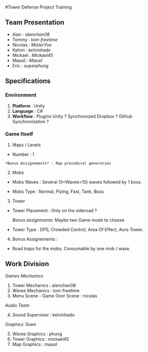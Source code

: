 #Tower Defense Project Training


## Team Presentation

+ Alan : *alanchan08*
+ Tommy : *tom-freetime*
+ Nicolas : *MisterYue* 
+ Kelvin : *kelvinhado* 
+ Mickael : *Mickael45* 
+ Massil : *Massil* 
+ Eric : *superphung*

## Specifications

### Environment

1. **Platform** : Unity
2. **Language** : C#
3. **Workflow** : Plugins Unity ? Synchronized Dropbox ? Github Synchronization ?


### Game Itself


1. Maps / Levels

  *  Number : 1

    *Bonus Assignements* : Map procedural generation

2. Mobs  

  * Mobs Waves : Several (5<Waves<10) waves followed by 1 boss.

  * Mobs Type : Normal, Flying, Fast, Tank,  Boss

3. Tower

  * Tower Placement : Only on the sideroad ?
 
    *Bonus assignments*: Maybe two Game mode to choose 

  * Tower Type : DPS, Crowded Control, Area Of Effect, Aura Tower.

4. Bonus Assignements :
 
  * Road traps for the mobs. Consumable by one mob / wave.

## Work Division

<!-- 
1. Windows Env Supervisor : *Event Management* alanchan08
2. Android Env Supervisor : *Event Management* kelvinhado
3. IOS Env Supervisor : *Event Management* Massil
4. Towers Supervisor : *Graphics + Controllers* Eric
5. Waves Supervisor : *Graphics + Controllers* Mickael45
6. Map Supervisor : *Graphics + Controllers* Tommy
7. Storyboard supervisor : *Scene Management* Nicolas
 -->

*Games Mechanics*

1. Tower Mechanics : alanchan08
2. Waves Mechanics : tom-freetime
3. Menu Scene - Game Over Scene : nicolas 

*Audio Team*

4. Sound Supervisor : kelvinhado

*Graphics Team*

5. Waves Graphics : phung
6. Tower Graphics : mickael45
7. Map Graphics : massil
